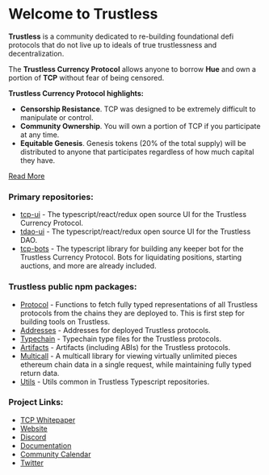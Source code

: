 # Welcome to Trustless

**Trustless** is a community dedicated to re-building foundational defi protocols that do not live up to ideals of true trustlessness and decentralization.

The **Trustless Currency Protocol** allows anyone to borrow **Hue** and own a portion of **TCP** without fear of being censored. 

**Trustless Currency Protocol highlights:**

- **Censorship Resistance**. TCP was designed to be extremely difficult to manipulate or control.
- **Community Ownership**. You will own a portion of TCP if you participate at any time.
- **Equitable Genesis**. Genesis tokens (20% of the total supply) will be distributed to anyone that participates regardless of how much capital they have.

[Read More](https://trustlessfi.notion.site/Trustless-4be753d947b040a89a46998eca90b2c9)

### Primary repositories: 

* [tcp-ui](https://github.com/TrustlessFi/tcp-ui) - The typescript/react/redux open source UI for the Trustless Currency Protocol.
* [tdao-ui](https://github.com/TrustlessFi/tdao-ui) - The typescript/react/redux open source UI for the Trustless DAO.
* [tcp-bots](https://github.com/TrustlessFi/tcp-bots) - The typescript library for building any keeper bot for the Trustless Currency Protocol. Bots for liquidating positions, starting auctions, and more are already included. 

### Trustless public npm packages: 

* [Protocol](https://github.com/TrustlessFi/Protocol) - Functions to fetch fully typed representations of all Trustless protocols from the chains they are deployed to. This is first step for building tools on Trustless.
* [Addresses](https://github.com/TrustlessFi/Addresses) - Addresses for deployed Trustless protocols.
* [Typechain](https://github.com/TrustlessFi/Typechain) - Typechain type files for the Trustless protocols.
* [Artifacts](https://github.com/TrustlessFi/Artifacts) - Artifacts (including ABIs) for the Trustless protocols.
* [Multicall](https://github.com/TrustlessFi/Multicall) - A multicall library for viewing virtually unlimited pieces ethereum chain data in a single request, while maintaining fully typed return data. 
* [Utils](https://github.com/TrustlessFi/Utils) - Utils common in Trustless Typescript repositories. 

### Project Links: 

* [TCP Whitepaper](https://github.com/TrustlessFi/Whitepapers/blob/master/TCP_Whitepaper.pdf)
* [Website](https://www.trustless.fi/)
* [Discord](http://discord.gg/C2C9Q2p8bd)
* [Documentation](https://trustlessfi.notion.site/Trustless-4be753d947b040a89a46998eca90b2c9)
* [Community Calendar](https://calendar.google.com/calendar/embed?src=trustlessfi%40gmail.com)
* [Twitter](https://twitter.com/TrustlessFi)
